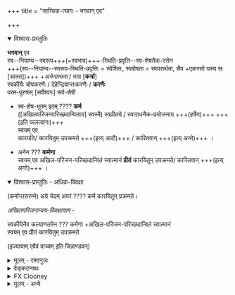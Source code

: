 +++
title = "सात्त्विक-त्यागः - भगवान् एव"

+++

<details open><summary>विश्वास-प्रस्तुतिः</summary>

**भगवान्** एव  
स्व--नियाम्य--स्वरूप+++(=स्वभाव)+++-स्थिति-प्रवृत्ति--स्व-शेषतैक-रसेन  
+++(स्व--नियाम्य--स्वरूप-स्थिति-प्रवृत्तिः = स्वेशितः, स्वशेषता = स्वपरार्थता, सैव +एकरसो यस्य सः [आत्मा])+++
+_अनेनात्मना_ / मया  [**कर्त्रा**]  
स्वकीयैः चोपकरणैः / देहेन्द्रियान्तःकरणैः / **करणैः**  
परम-पुरुषस् [सर्वेश्वरः] सर्व-शेषी  

- स्व-शेष-भूतम् इदम् ???? **कर्म**  
  ([अखिलपरिजनपरिच्छदान्विताय] स्वस्मै) स्वप्रीतये / स्वाराधनैक-प्रयोजनाय +++(हर्षेण)+++  +++(इति फलत्यागः)+++  
  स्वयम् एव  
  कारयति‌/ कारयितुम् उपक्रमते +++(इत्य् आदौ)+++ / कारितवान्  +++(इत्य् अन्ते)+++ । 

- अनेन ??? **कर्मणा**  
  स्वयम् एव
  अखिल-परिजन-परिच्छदान्वितं स्वात्मानं **प्रीतं** कारयितुम् उपक्रमते/ कारितवान्  +++(इत्य् अन्ते)+++ । 

</details>

<details open><summary>विश्वास-प्रस्तुतिः - अधिक-विवक्षा</summary>

(कर्मान्तरारम्भे)
अग्रे चेदम् अपरं ???? कर्म कारयितुम् प्रक्रमते।

_अखिलपरिजनान्वय-विवक्षायाम्_ -  

स्वकीयेनैव कल्याणतमेन ??? कर्मणा
+अखिल-परिजन-परिच्छदान्वितं स्वात्मानं  
स्वयम् एव प्रीतं कारयितुम् उपक्रमते

(इज्यायाम् एवैवं वाच्यम् इति चिन्नाण्डवन्)
</details>

<details><summary>मूलम् - रामानुजः</summary>

नित्यग्रन्थे 

> भगवान् एव स्वशेषभूतेन मया  
स्वकीयैश् च देहेन्द्रियान्तःकरणैः,  
स्वकीयैर् एव कल्याणतमैर् औपचारिक-सांस्पर्शिकाभ्यवहारिकैः भोगैः,  
अखिल-परिजन-परिच्छदान्वितं स्वात्मानं **प्रीतं कारयितुम्**  
**उपक्रमते**

> स्वनियाम्य--स्वरूप-स्थिति-प्रवृत्ति--स्वशेषतैकरसेन  
+अनेन आत्मना कर्त्रा  
स्वकीयैश्च देहेन्द्रियान्तःकरणैः  
स्वकीयकल्याणतम-द्रव्यमयान् औपचारिक-सांस्पर्शिक-आभ्यवहारिकादि-समस्त-भोगान्  
अतिप्रभूतान् अतिप्रियतमान् अतिसमग्रान् अत्यन्त-भक्ति-कृतान्  
अखिल-परिजन-परिच्छदान्विताय स्वस्मै  
स्वप्रीतये स्वयमेव प्रतिपादितवान्


गीताभाष्ये

> स्वकीयेन +आत्मना कर्त्रा,  
स्वकीयैः एव करणैः / स्वकीयैश् चोपकरणैः,  
स्वाराधनैकप्रयोजनाय,  
परमपुरुषः सर्वेश्वरः सर्वशेषी  
स्वयम् एव स्वकर्माणि कारयति

श्रीरङ्गगद्ये - 

> स्वाधीन-त्रिविध-चेतनाचेतन-स्वरूप-स्थिति-प्रवृत्ति-भेद

इति। यामुनेनापि प्रयुक्तम्। वेङ्कटनाथेन व्याख्यातम्। 

</details>

<details><summary>वेङ्कटनाथः</summary>

स्वशेषभूतेन जीवेन प्रयोज्य-**कर्त्रेत्यर्थः** ।  

**स्वकीयैश् चोपकरणैर्** इति -  
यदासौ जीवः पर-शेष-भूतः  
तदा तस्य स्व-शेषतया  
प्राग्-अभिमतं हविर्-आदिकमपि परशेषभूतम् इति कैमुतिक-न्याय-सिद्धम् इति भावः ।  

**स्वाराधनैकप्रयोजनाये**ति । शेषस्य शेषिण्य् अतिशयाधानम्+++(=रेफः??)+++ एव प्रयोजनमिति भावः।  
आह च वेदार्थसङ्ग्रहे - "परगतातिशयाधानेच्छयोपादेयत्वम्+++(=रेफः??)+++ एव यस्य स्वरूपं स शेषः, परः शेषी" इति।  

**स्वकीयेन** +इत्यादौ प्रमाण-सूचनाय सर्वशेषीत्य्-आद्य् उक्तम्। 

**स्वयम् एवेत्यादि**।  
आराध्यभूत एवाराधनं कारयतीति भावः।  
एवकारेण प्रवर्तकान्तरं च व्युदस्तम्।  

**कारयतीति** - सर्वेश्वरः सन्,  
स्वेष्टं सर्वं स्वयम् एव कर्तुं शक्तोऽपि  
स्वशेष-भूत-जीवानां शास्त्र-वश्यत्व--तत्-फल-भोक्तृत्वादि-सिद्ध्यर्थं तान् कर्तॄन् कारयतीति भावः।
______________

**स्वरूपं** स्वासाधारण-धर्म-निरूप्यं धर्मि। 
</details>

<details><summary>FX Clooney</summary>

> “The Lord alone now begins,  
> by means of me who belongs entirely to Him,9  
> to please His own self along with His whole retinue and insignia,  
> by means of His own most auspicious enjoyments  
> that are honorific, tangible, and pertaining to food, etc.”

**śvaśeṣabhūta**: literally, “his remnant” or, in the sense operative in the Mīmāṃsāsūtras, “belonging entirely to him”; see Mīmāṃsāsūtras 3.3.1–7.
</details>

<details><summary>मूलम् - अन्ये</summary>

गोपालदेशिकः -

> भगवानेव स्वनियाम्यस्वरूपस्थितिप्रवृत्तिस्वशेषतैकरसेन मया स्वकीयैश्चोपकरणैस्स्वाराधनैकप्रयोजनाय परमपुरुषस्सर्वशेषी स्वशेषभूतमिमं योगं कारितवान् ।
</details>
